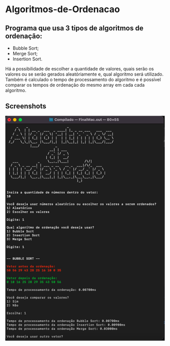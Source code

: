 # Algoritmos-de-Ordenacao

## Programa que usa 3 tipos de algoritmos de ordenação:
  - Bubble Sort;
  - Merge Sort;
  - Insertion Sort.

Há a possibilidade de escolher a quantidade de valores, quais serão os valores ou se serão gerados aleatóriamente e, qual algoritmo será utilizado.
Também é calculado o tempo de processamento do algoritmo e é possível comparar os tempos de ordenação do mesmo array em cada cada algoritmo.

## Screenshots
![Print](https://raw.githubusercontent.com/ThiagoMullerR/Algoritmos-de-Ordenacao/main/Outros/print1.png)

